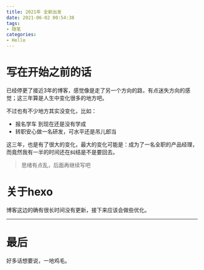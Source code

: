 ```yaml
---
title: 2021年 全新出发
date: 2021-06-02 00:54:38
tags:
- 随笔
categories:
- Hello
---
```


# 写在开始之前的话

已经停更了接近3年的博客，感觉像是走了另一个方向的路，有点迷失方向的感觉；这三年算是人生中变化很多的地方吧。

不过也有不少地方其实没变化，比如：

- 报名学车 到现在还是没有学成
- 转职安心做一名研发，可水平还是吊儿郎当


这三年，也是有了很大的变化，最大的变化可能是：成为了一名全职的产品经理，而竟然我有一半的时间还在纠结是不是要回去。

> 思绪有点乱，后面再继续写吧

# 关于hexo

博客这边的确有很长时间没有更新，接下来应该会做些优化。


---

# 最后

好多话想要说，一地鸡毛。
